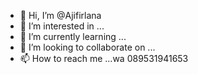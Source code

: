- 👋 Hi, I’m @Ajifirlana
- 👀 I’m interested in ...
- 🌱 I’m currently learning ...
- 💞️ I’m looking to collaborate on ...
- 📫 How to reach me ...wa 089531941653

<!---
Ajifirlana/Ajifirlana is a ✨ special ✨ repository because its `README.md` (this file) appears on your GitHub profile.
You can click the Preview link to take a look at your changes.
--->
